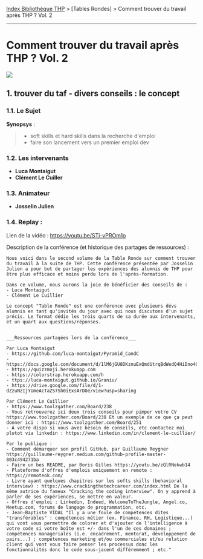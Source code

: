[Index Bibliothèque THP](https://github.com/TheHackingProject/bibliotheque-THP) > [Tables Rondes] > Comment trouver du travail après THP ? Vol. 2

___

# Comment trouver du travail après THP ? Vol. 2

![](https://picsum.photos/1024/400)


## 1. trouver du taf - divers conseils : le concept

### 1.1. Le Sujet

**Synopsys** :
> - soft skills et hard skills dans la recherche d'emploi
> - faire son lancement vers un premier emploi dev

### 1.2. Les intervenants

- **Luca Montaigut**
- **Clément Le Cuiller**

### 1.3. Animateur

- **Josselin Julien**

### 1.4. Replay :

Lien de la vidéo : https://youtu.be/STj-vPROm1o

Description de la conférence (et historique des partages de ressources) :

```
Nous voici dans le second volume de la Table Ronde sur comment trouver du travail à la suite de THP. Cette conférence présentée par Josselin Julien a pour but de partager les expériences des alumnis de THP pour être plus efficace et moins perdu lors de l'après-formation. 

Dans ce volume, nous aurons la joie de bénéficier des conseils de : 
- Luca Montaigut 
- Clément Le Cuillier 

Le concept "Table Ronde" est une conférence avec plusieurs dévs alumnis en tant qu'invités du jour avec qui nous discutons d'un sujet précis. Le format dédie les trois quarts de sa durée aux intervenants, et un quart aux questions/réponses. 


___Ressources partagées lors de la conférence___ 

Par Luca Montaigut
- https://github.com/luca-montaigut/Pyramid_CandC
- https://docs.google.com/document/d/1lM6jGU8DKznuExQmdUtrqBdWedQ4HiDno4QF1Z2t4vg/edit
- https://quizzmoji.herokuapp.com
- https://colorstrap.herokuapp.com/h
- ttps://luca-montaigut.github.io/Graniu/
- https://drive.google.com/file/d/1-dZzuNzIjYUmeAcTaZ57Sh0iExsArDOe/view?usp=sharing

Par Clément Le Cuillier 
- https://www.toolzgather.com/Board/238
- Vous retrouverez ici deux trois conseils pour pimper votre CV https://www.toolzgather.com/Board/238 Et un exemple de ce que ça peut donner ici : https://www.toolzgather.com/Board/251 
- À votre dispo si vous avez besoin de conseils, etc contactez moi plutot via linkedin : https://www.linkedin.com/in/clement-le-cuillier/

Par le publique :
- Comment démarquer son profil GitHub, par Guillaume Reygner https://guillaume-reygner.medium.com/github-profile-master-803c494271ba
- Faire un bes README, par Boris Gilles https://youtu.be/zQlRNekwb14
- Plateforme d'offres d'emplois uniquement en remote : https://remoteok.com/
- Livre ayant quelques chapitres sur les softs skills (behavioral interview) : https://www.crackingthetechcareer.com/index.html De la même autrice du fameux "Cracking the coding interview". On y apprend à parler de ses expériences, se mettre en valeur.
- Offres d'emploi : Linkedin, Indeed, WelcomeToTheJungle, Angel.co, Meetup.com, forums de langage de programmation, etc.
- Jean-Baptiste VIDAL "Il y a une foule de compétences dites "transférables" : compétences métier (ex. Finance, RH, Logistique...) qui vont vous permettre de colorer et d'ajouter de l'intelligence à votre code si votre boîte est +/- dans l'un de ces domaines ; compétences managériales (i.e. encadrement, mentorat, développement de pairs...) ; compétences marketing et/ou commerciales et/ou relation client qui vont vous faire penser les processus donc les fonctionnalités donc le code sous-jacent différemment ; etc."
```
